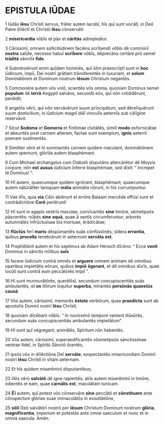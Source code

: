 # **EPISTULA** IŪDAE

1 Iūdās **Iēsu** Chrīstī servus, frāter autem Iacobī, hīs quī sunt vocātī, in Deō Patre dīlēctī et Chrīstō **Iēsu** cōnservātī:

2 **misericordia** vōbīs et pāx et **cāritās** adimpleātur.

3 Cārissimī, omnem sollicitūdinem faciēns scrībendī vōbīs dē commūnī **nostra** salūte, necesse habuī **scrībere** vōbīs, dēprecāns certāre prō semel **trāditā** sānctīs **fide**.

4 Subintroiērunt enim quīdam hominēs, quī ōlim praescrīptī sunt in **hoc** iūdicium, impiī, Deī nostrī grātiam trānsferentēs in luxuriam, et **solum** Dominātōrem et Dominum nostrum **Iēsum** Chrīstum negantēs.

5 Commonēre autem vōs volō, scientēs vōs omnia, quoniam Dominus semel **populum** dē **terrā** Aegyptī salvāns, secundō eōs, quī nōn crēdidērunt, perdidit;

6 angelōs vērō, quī nōn servāvērunt suum prīncipātum, sed dērelīquērunt suum domicilium, in iūdicium magnī diēī vinculīs aeternīs sub cālīgine reservāvit.

7 Sīcut **Sodoma** et **Gomorra** et fīnitimae cīvitātēs, similī **modo** exfornicātae et abeuntēs post carnem alteram, factae sunt exemplum, **ignis** aeternī poenam sustinentēs.

8 Similiter vērō et hī somniantēs carnem quidem maculant, dominātiōnem autem spernunt, glōriās autem blasphēmant.

9 Cum Michael archangelus cum Diabolō disputāns altercārētur dē Moysis corpore, nōn **est** **ausus** iūdicium īnferre blasphēmiae, sed dīxit: “ Increpet tē Dominus! ”.

10 Hī autem, quaecumque quidem ignōrant, blasphēmant; quaecumque autem nātūrāliter tamquam **mūta** animālia nōrunt, in hīs corrumpuntur.

11 Vae illīs, quia **via** Cāīn abiērunt et errōre Balaam mercēde effūsī sunt et contrādictiōne **Corē** periērunt!

12 Hī sunt in agapīs vestrīs maculae, convīvantēs **sine** timōre, sēmetipsōs pāscentēs; nūbēs **sine** **aquā**, quae ā ventīs circumferuntur; arborēs autumnālēs īnfrūctuōsae bis mortuae, ērādīcātae;

13 **flūctūs** ferī **maris** dēspūmantēs suās cōnfūsiōnēs; sīdera **errantia**, quibus **procella** tenebrārum in aeternum **servāta** **est**.

14 Prophētāvit autem et hīs septimus ab Adam Henoch dīcēns: “ Ecce **venit** Dominus in sānctīs mīlibus **suīs**

15 facere iūdicium contrā omnēs et **arguere** omnem animam dē omnibus operibus impietātis eōrum, quibus **impiē** **ēgerunt**, et dē omnibus dūrīs, quae locūtī sunt contrā eum peccātōrēs impiī ”.

16 Hī sunt murmurātōrēs, querēlōsī, secundum concupiscentiās suās ambulantēs, et **os** illōrum loquitur **superba**, mīrantēs **persōnās** **quaestūs** **causā**.

17 Vōs autem, cārissimī, memorēs **ēstote** verbōrum, quae **praedicta** sunt ab apostolīs Dominī nostrī **Iēsu** Chrīstī,

18 quoniam dīcēbant vōbīs: “ In novissimō tempore venient illūsōrēs, secundum suās concupiscentiās ambulantēs impietātum”.

19 Hī sunt quī sēgregant, animālēs, Spīritum nōn habentēs.

20 Vōs autem, cārissimī, superaedificantēs vōsmetipsōs sānctissimae vestrae fideī, in Spīritū Sānctō ōrantēs,

21 ipsōs vōs in dīlēctiōne Deī **servāte**, exspectantēs misericordiam Dominī nostrī **Iēsu** Chrīstī in vītam aeternam.

22 Et hīs quidem miserēminī disputantibus;

23 illōs vērō **salvātē** dē igne rapientēs; aliīs autem miserēminī in timōre, odientēs et eam, quae **carnālis** **est**, maculātam tunicam.

24 **Ēī** autem, quī potest vōs cōnservāre **sine** peccātō et **cōnstituere** ante cōnspectum glōriae suae immaculātōs in exsultātiōne,

25 **sōlī** Deō salvātōrī nostrō per **Iēsum** Chrīstum Dominum nostrum **glōria**, **magnificentia**, imperium et potestās ante omne saeculum et nunc et in omnia saecula. Āmēn.



